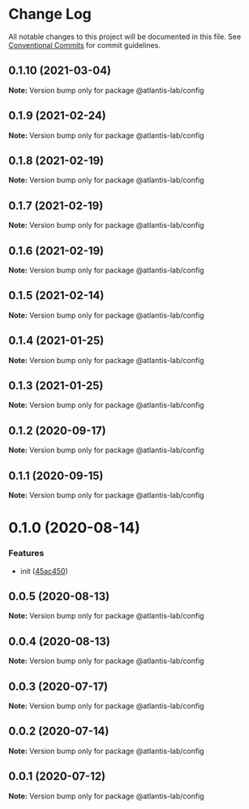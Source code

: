 # Change Log

All notable changes to this project will be documented in this file.
See [Conventional Commits](https://conventionalcommits.org) for commit guidelines.

## 0.1.10 (2021-03-04)

**Note:** Version bump only for package @atlantis-lab/config





## 0.1.9 (2021-02-24)

**Note:** Version bump only for package @atlantis-lab/config





## 0.1.8 (2021-02-19)

**Note:** Version bump only for package @atlantis-lab/config





## 0.1.7 (2021-02-19)

**Note:** Version bump only for package @atlantis-lab/config





## 0.1.6 (2021-02-19)

**Note:** Version bump only for package @atlantis-lab/config





## 0.1.5 (2021-02-14)

**Note:** Version bump only for package @atlantis-lab/config





## 0.1.4 (2021-01-25)

**Note:** Version bump only for package @atlantis-lab/config





## 0.1.3 (2021-01-25)

**Note:** Version bump only for package @atlantis-lab/config





## 0.1.2 (2020-09-17)

**Note:** Version bump only for package @atlantis-lab/config





## 0.1.1 (2020-09-15)

**Note:** Version bump only for package @atlantis-lab/config





# 0.1.0 (2020-08-14)


### Features

* init ([45ac450](https://github.com/Atlantis-Lab/config/commit/45ac45015059dbd7f70b29e4b324fc7a06b315c7))





## 0.0.5 (2020-08-13)

**Note:** Version bump only for package @atlantis-lab/config





## 0.0.4 (2020-08-13)

**Note:** Version bump only for package @atlantis-lab/config





## 0.0.3 (2020-07-17)

**Note:** Version bump only for package @atlantis-lab/config





## 0.0.2 (2020-07-14)

**Note:** Version bump only for package @atlantis-lab/config





## 0.0.1 (2020-07-12)

**Note:** Version bump only for package @atlantis-lab/config
